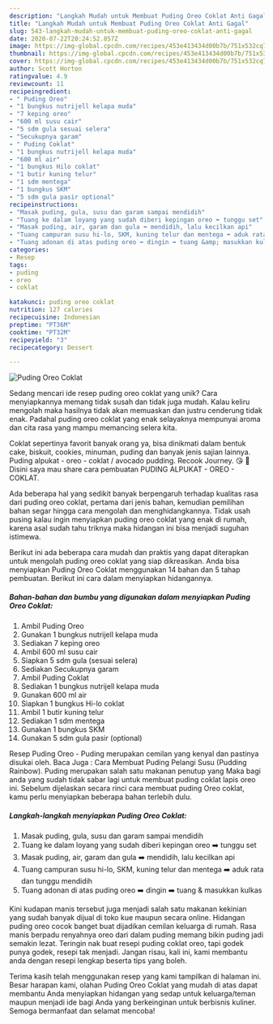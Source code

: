 ```yaml
---
description: "Langkah Mudah untuk Membuat Puding Oreo Coklat Anti Gagal"
title: "Langkah Mudah untuk Membuat Puding Oreo Coklat Anti Gagal"
slug: 543-langkah-mudah-untuk-membuat-puding-oreo-coklat-anti-gagal
date: 2020-07-22T20:24:52.857Z
image: https://img-global.cpcdn.com/recipes/453e413434d00b7b/751x532cq70/puding-oreo-coklat-foto-resep-utama.jpg
thumbnail: https://img-global.cpcdn.com/recipes/453e413434d00b7b/751x532cq70/puding-oreo-coklat-foto-resep-utama.jpg
cover: https://img-global.cpcdn.com/recipes/453e413434d00b7b/751x532cq70/puding-oreo-coklat-foto-resep-utama.jpg
author: Scott Horton
ratingvalue: 4.9
reviewcount: 11
recipeingredient:
- " Puding Oreo"
- "1 bungkus nutrijell kelapa muda"
- "7 keping oreo"
- "600 ml susu cair"
- "5 sdm gula sesuai selera"
- "Secukupnya garam"
- " Puding Coklat"
- "1 bungkus nutrijell kelapa muda"
- "600 ml air"
- "1 bungkus Hilo coklat"
- "1 butir kuning telur"
- "1 sdm mentega"
- "1 bungkus SKM"
- "5 sdm gula pasir optional"
recipeinstructions:
- "Masak puding, gula, susu dan garam sampai mendidih"
- "Tuang ke dalam loyang yang sudah diberi kepingan oreo ➡️ tunggu set"
- "Masak puding, air, garam dan gula ➡️ mendidih, lalu kecilkan api"
- "Tuang campuran susu hi-lo, SKM, kuning telur dan mentega ➡️ aduk rata dan tunggu mendidih"
- "Tuang adonan di atas puding oreo ➡️ dingin ➡️ tuang &amp; masukkan kulkas"
categories:
- Resep
tags:
- puding
- oreo
- coklat

katakunci: puding oreo coklat 
nutrition: 127 calories
recipecuisine: Indonesian
preptime: "PT36M"
cooktime: "PT32M"
recipeyield: "3"
recipecategory: Dessert

---
```



![Puding Oreo Coklat](https://img-global.cpcdn.com/recipes/453e413434d00b7b/751x532cq70/puding-oreo-coklat-foto-resep-utama.jpg)

Sedang mencari ide resep puding oreo coklat yang unik? Cara menyiapkannya memang tidak susah dan tidak juga mudah. Kalau keliru mengolah maka hasilnya tidak akan memuaskan dan justru cenderung tidak enak. Padahal puding oreo coklat yang enak selayaknya mempunyai aroma dan cita rasa yang mampu memancing selera kita.

Coklat sepertinya favorit banyak orang ya, bisa dinikmati dalam bentuk cake, biskuit, cookies, minuman, puding dan banyak jenis sajian lainnya. Puding alpukat - oreo - coklat / avocado pudding. Recook Journey. 😘 🌸 Disini saya mau share cara pembuatan PUDING ALPUKAT - OREO - COKLAT.

Ada beberapa hal yang sedikit banyak berpengaruh terhadap kualitas rasa dari puding oreo coklat, pertama dari jenis bahan, kemudian pemilihan bahan segar hingga cara mengolah dan menghidangkannya. Tidak usah pusing kalau ingin menyiapkan puding oreo coklat yang enak di rumah, karena asal sudah tahu triknya maka hidangan ini bisa menjadi suguhan istimewa.


Berikut ini ada beberapa cara mudah dan praktis yang dapat diterapkan untuk mengolah puding oreo coklat yang siap dikreasikan. Anda bisa menyiapkan Puding Oreo Coklat menggunakan 14 bahan dan 5 tahap pembuatan. Berikut ini cara dalam menyiapkan hidangannya.

<!--inarticleads1-->

##### Bahan-bahan dan bumbu yang digunakan dalam menyiapkan Puding Oreo Coklat:

1. Ambil  Puding Oreo
1. Gunakan 1 bungkus nutrijell kelapa muda
1. Sediakan 7 keping oreo
1. Ambil 600 ml susu cair
1. Siapkan 5 sdm gula (sesuai selera)
1. Sediakan Secukupnya garam
1. Ambil  Puding Coklat
1. Sediakan 1 bungkus nutrijell kelapa muda
1. Gunakan 600 ml air
1. Siapkan 1 bungkus Hi-lo coklat
1. Ambil 1 butir kuning telur
1. Sediakan 1 sdm mentega
1. Gunakan 1 bungkus SKM
1. Gunakan 5 sdm gula pasir (optional)


Resep Puding Oreo - Puding merupakan cemilan yang kenyal dan pastinya disukai oleh. Baca Juga : Cara Membuat Puding Pelangi Susu (Pudding Rainbow). Puding merupakan salah satu makanan penutup yang Maka bagi anda yang sudah tidak sabar lagi untuk membuat puding coklat lapis oreo ini. Sebelum dijelaskan secara rinci cara membuat puding Oreo coklat, kamu perlu menyiapkan beberapa bahan terlebih dulu. 

<!--inarticleads2-->

##### Langkah-langkah menyiapkan Puding Oreo Coklat:

1. Masak puding, gula, susu dan garam sampai mendidih
1. Tuang ke dalam loyang yang sudah diberi kepingan oreo ➡️ tunggu set
1. Masak puding, air, garam dan gula ➡️ mendidih, lalu kecilkan api
1. Tuang campuran susu hi-lo, SKM, kuning telur dan mentega ➡️ aduk rata dan tunggu mendidih
1. Tuang adonan di atas puding oreo ➡️ dingin ➡️ tuang &amp; masukkan kulkas


Kini kudapan manis tersebut juga menjadi salah satu makanan kekinian yang sudah banyak dijual di toko kue maupun secara online. Hidangan puding oreo cocok banget buat dijadikan cemilan keluarga di rumah. Rasa manis berpadu renyahnya oreo dari dalam puding memang bikin puding jadi semakin lezat. Teringin nak buat resepi puding coklat oreo, tapi godek punya godek, resepi tak menjadi. Jangan risau, kali ini, kami membantu anda dengan resepi lengkap beserta tips yang boleh. 

Terima kasih telah menggunakan resep yang kami tampilkan di halaman ini. Besar harapan kami, olahan Puding Oreo Coklat yang mudah di atas dapat membantu Anda menyiapkan hidangan yang sedap untuk keluarga/teman maupun menjadi ide bagi Anda yang berkeinginan untuk berbisnis kuliner. Semoga bermanfaat dan selamat mencoba!
